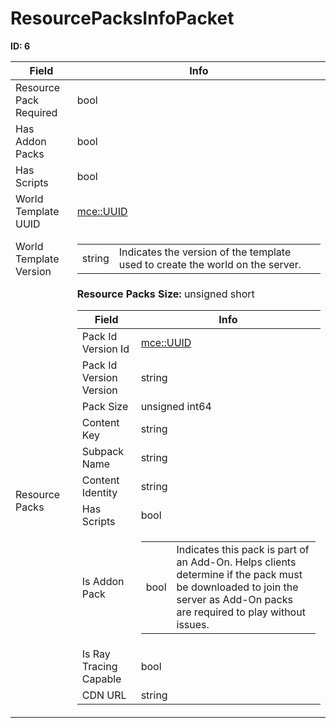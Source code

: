 # ResourcePacksInfoPacket

__ID: 6__



<table><thead><tr><th>Field</th><th>Info</th></tr></thead><tbody>
<tr><td>Resource Pack Required</td><td>bool</td></tr>
<tr><td>Has Addon Packs</td><td>bool</td></tr>
<tr><td>Has Scripts</td><td>bool</td></tr>
<tr><td>World Template UUID</td><td><a href="../types/mce_UUID.md">mce::UUID</a></td></tr>
<tr><td>World Template Version</td><td><table><tbody><tr><td>string</td><td>Indicates the version of the template used to create the world on the server.</td></tr></tbody></table></td></tr>
<tr><td>Resource Packs</td><td><b>Resource Packs Size:</b> unsigned short
  <table><thead><tr><th>Field</th><th>Info</th></tr></thead><tbody>
  <tr><td>Pack Id Version Id</td><td><a href="../types/mce_UUID.md">mce::UUID</a></td></tr>
  <tr><td>Pack Id Version Version</td><td>string</td></tr>
  <tr><td>Pack Size</td><td>unsigned int64</td></tr>
  <tr><td>Content Key</td><td>string</td></tr>
  <tr><td>Subpack Name</td><td>string</td></tr>
  <tr><td>Content Identity</td><td>string</td></tr>
  <tr><td>Has Scripts</td><td>bool</td></tr>
  <tr><td>Is Addon Pack</td><td><table><tbody><tr><td>bool</td><td>Indicates this pack is part of an Add-On. Helps clients determine if the pack must be downloaded to join the server as Add-On packs are required to play without issues.</td></tr></tbody></table></td></tr>
  <tr><td>Is Ray Tracing Capable</td><td>bool</td></tr>
  <tr><td>CDN URL</td><td>string</td></tr>
  </tbody></table></td></tr>
</tbody></table>